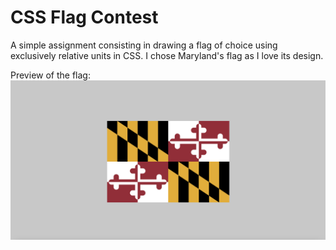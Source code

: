 # CSS Flag Contest

A simple assignment consisting in drawing a flag of choice using exclusively relative units in CSS. I chose Maryland's flag as I love its design.

Preview of the flag:
![maryland flag](./preview.png)
